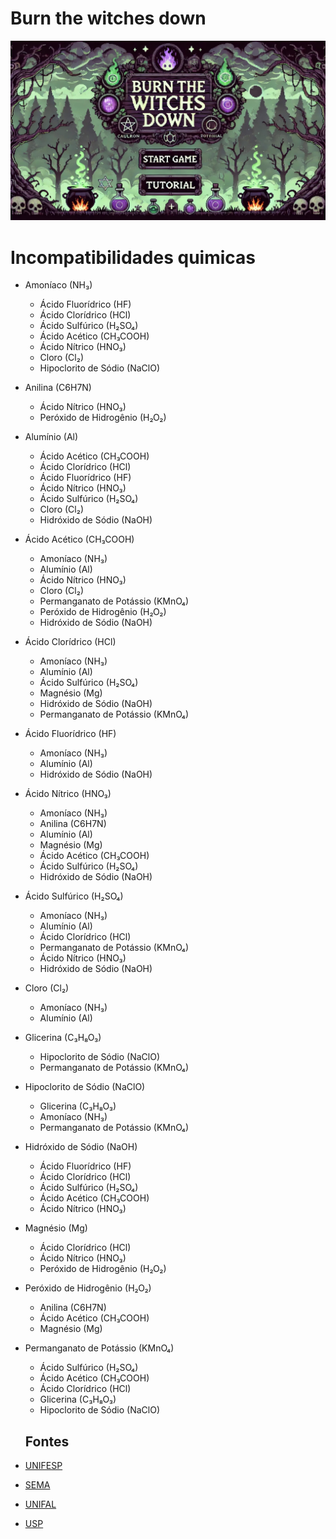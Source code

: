 # Burn the witches down

<img src="Noruega/images/menu/Img_Fundo_Inicio_Game.png">

<h1>Incompatibilidades quimicas</h1>

- Amoníaco (NH₃)
  - Ácido Fluorídrico (HF)
  - Ácido Clorídrico (HCl)
  - Ácido Sulfúrico (H₂SO₄)
  - Ácido Acético (CH₃COOH)
  - Ácido Nítrico (HNO₃)
  - Cloro (Cl₂)
  - Hipoclorito de Sódio (NaClO)

- Anilina (C6H7N)
  - Ácido Nítrico (HNO₃)
  - Peróxido de Hidrogênio (H₂O₂)

- Alumínio (Al)
  - Ácido Acético (CH₃COOH)
  - Ácido Clorídrico (HCl)
  - Ácido Fluorídrico (HF)
  - Ácido Nítrico (HNO₃)
  - Ácido Sulfúrico (H₂SO₄)
  - Cloro (Cl₂)
  - Hidróxido de Sódio (NaOH)

- Ácido Acético (CH₃COOH)
  - Amoníaco (NH₃)
  - Alumínio (Al)
  - Ácido Nítrico (HNO₃)
  - Cloro (Cl₂)
  - Permanganato de Potássio (KMnO₄)
  - Peróxido de Hidrogênio (H₂O₂)
  - Hidróxido de Sódio (NaOH)
  
- Ácido Clorídrico (HCl)
  - Amoníaco (NH₃)
  - Alumínio (Al)
  - Ácido Sulfúrico (H₂SO₄)
  - Magnésio (Mg)
  - Hidróxido de Sódio (NaOH)
  - Permanganato de Potássio (KMnO₄)

- Ácido Fluorídrico (HF)
  - Amoníaco (NH₃)
  - Alumínio (Al)
  - Hidróxido de Sódio (NaOH)

- Ácido Nítrico (HNO₃)
  - Amoníaco (NH₃)
  - Anilina (C6H7N)
  - Alumínio (Al)
  - Magnésio (Mg)
  - Ácido Acético (CH₃COOH)
  - Ácido Sulfúrico (H₂SO₄)
  - Hidróxido de Sódio (NaOH)
  
- Ácido Sulfúrico (H₂SO₄)
  - Amoníaco (NH₃)
  - Alumínio (Al)
  - Ácido Clorídrico (HCl)
  - Permanganato de Potássio (KMnO₄)
  - Ácido Nítrico (HNO₃)
  - Hidróxido de Sódio (NaOH)
  
- Cloro (Cl₂)
  - Amoníaco (NH₃)
  - Alumínio (Al)
  
- Glicerina (C₃H₈O₃)
  - Hipoclorito de Sódio (NaClO)
  - Permanganato de Potássio (KMnO₄)

- Hipoclorito de Sódio (NaClO)
  - Glicerina (C₃H₈O₃)
  - Amoníaco (NH₃)
  - Permanganato de Potássio (KMnO₄)

- Hidróxido de Sódio (NaOH)
  - Ácido Fluorídrico (HF)
  - Ácido Clorídrico (HCl)
  - Ácido Sulfúrico (H₂SO₄)
  - Ácido Acético (CH₃COOH)
  - Ácido Nítrico (HNO₃)

- Magnésio (Mg)
  - Ácido Clorídrico (HCl)
  - Ácido Nítrico (HNO₃)
  - Peróxido de Hidrogênio (H₂O₂)

- Peróxido de Hidrogênio (H₂O₂)
  - Anilina (C6H7N)
  - Ácido Acético (CH₃COOH)
  - Magnésio (Mg)

- Permanganato de Potássio (KMnO₄)
  - Ácido Sulfúrico (H₂SO₄)
  - Ácido Acético (CH₃COOH)
  - Ácido Clorídrico (HCl)
  - Glicerina (C₃H₈O₃)
  - Hipoclorito de Sódio (NaClO)

  ## Fontes
- [UNIFESP](https://www.unifesp.br/campus/san7/images/pdfs/Tabela_Incompatibilidade.pdf)
- [SEMA](http://sema.unb.br/images/Noticias/2022/tabela_de_incompatibilidade_qumica.pdf)
- [UNIFAL](https://www.unifal-mg.edu.br/riscosambientais/incompatibilidadequimica)
- [USP](https://www.fm.usp.br/pgrss/conteudo/tabela_de_incompatibilidade_quimica.pdf)
